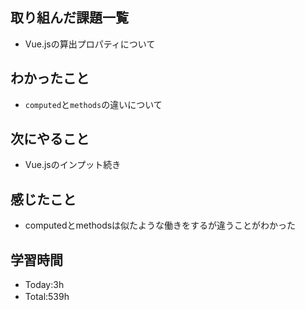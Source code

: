## 取り組んだ課題一覧
- Vue.jsの算出プロパティについて
  
## わかったこと
- `computed`と`methods`の違いについて

## 次にやること
- Vue.jsのインプット続き

## 感じたこと
- computedとmethodsは似たような働きをするが違うことがわかった
  
## 学習時間
- Today:3h
- Total:539h　 
 
 
